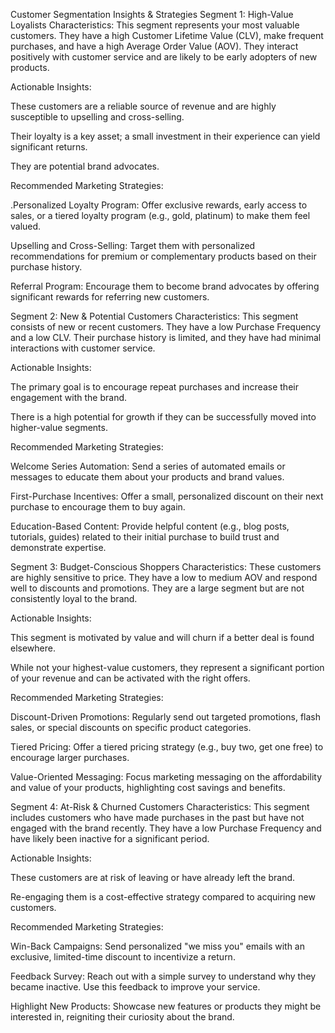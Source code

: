 Customer Segmentation Insights & Strategies
Segment 1: High-Value Loyalists
Characteristics: This segment represents your most valuable customers. They have a high Customer Lifetime Value (CLV), make frequent purchases, and have a high Average Order Value (AOV). They interact positively with customer service and are likely to be early adopters of new products.

Actionable Insights:

These customers are a reliable source of revenue and are highly susceptible to upselling and cross-selling.

Their loyalty is a key asset; a small investment in their experience can yield significant returns.

They are potential brand advocates.

Recommended Marketing Strategies:

.Personalized Loyalty Program: Offer exclusive rewards, early access to sales, or a tiered loyalty program (e.g., gold, platinum) to make them feel valued.

Upselling and Cross-Selling: Target them with personalized recommendations for premium or complementary products based on their purchase history.

Referral Program: Encourage them to become brand advocates by offering significant rewards for referring new customers.

Segment 2: New & Potential Customers
Characteristics: This segment consists of new or recent customers. They have a low Purchase Frequency and a low CLV. Their purchase history is limited, and they have had minimal interactions with customer service.

Actionable Insights:

The primary goal is to encourage repeat purchases and increase their engagement with the brand.

There is a high potential for growth if they can be successfully moved into higher-value segments.

Recommended Marketing Strategies:

Welcome Series Automation: Send a series of automated emails or messages to educate them about your products and brand values.

First-Purchase Incentives: Offer a small, personalized discount on their next purchase to encourage them to buy again.

Education-Based Content: Provide helpful content (e.g., blog posts, tutorials, guides) related to their initial purchase to build trust and demonstrate expertise.

Segment 3: Budget-Conscious Shoppers
Characteristics: These customers are highly sensitive to price. They have a low to medium AOV and respond well to discounts and promotions. They are a large segment but are not consistently loyal to the brand.

Actionable Insights:

This segment is motivated by value and will churn if a better deal is found elsewhere.

While not your highest-value customers, they represent a significant portion of your revenue and can be activated with the right offers.

Recommended Marketing Strategies:

Discount-Driven Promotions: Regularly send out targeted promotions, flash sales, or special discounts on specific product categories.

Tiered Pricing: Offer a tiered pricing strategy (e.g., buy two, get one free) to encourage larger purchases.

Value-Oriented Messaging: Focus marketing messaging on the affordability and value of your products, highlighting cost savings and benefits.

Segment 4: At-Risk & Churned Customers
Characteristics: This segment includes customers who have made purchases in the past but have not engaged with the brand recently. They have a low Purchase Frequency and have likely been inactive for a significant period.

Actionable Insights:

These customers are at risk of leaving or have already left the brand.

Re-engaging them is a cost-effective strategy compared to acquiring new customers.

Recommended Marketing Strategies:

Win-Back Campaigns: Send personalized "we miss you" emails with an exclusive, limited-time discount to incentivize a return.

Feedback Survey: Reach out with a simple survey to understand why they became inactive. Use this feedback to improve your service.

Highlight New Products: Showcase new features or products they might be interested in, reigniting their curiosity about the brand.